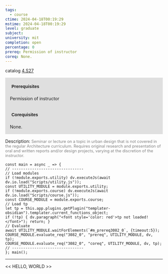 ```yaml
---
tags:
  - course
ctime: 2024-04-18T00:19:29
mstime: 2024-04-18T00:19:29
level: graduate
subject: 
university: mit
completion: open
percentage: 0
prereq: Permission of instructor
coreq: None.
---
```


catalog [4.S27](http://student.mit.edu/catalog/m4b.html#4.S27)

<span style="display: block; padding: 15px; background-color: rgb(100, 100, 100, 0.2);"><font id="m_prereq3082_0" style="display: block; font-family: Arial, sans-serif; font-weight: bold; padding: 5px">Prerequisites</font><br><span id="prereq3082_0">Permission of instructor</span></span>
<span style="display: block; padding: 15px; background-color: rgb(100, 100, 100, 0.2);"><font id="m_coreq3082_0" style="display: block; font-family: Arial, sans-serif; font-weight: bold; padding: 5px">Corequisites</font><br><span id="coreq3082_0">None.</span></span>

<font style="">Description:</font>
<font style="color: grey; font-size: 0.8rem;">Seminar or lecture on a topic in urban design that is not covered in the regular Architecture curriculum. Requires original research and presentation of oral and written reports and/or design projects, varying at the discretion of the instructor.</font>

```dataviewjs
const main = async _ => {
// --------------------------------
// Load modules
if (!module.exports.utility) dv.executeJs(await dv.io.load("Scripts/utility.js"));
const UTILITY_MODULE = module.exports.utility;
if (!module.exports.course) dv.executeJs(await dv.io.load("Scripts/course.js"));
const COURSE_MODULE = module.exports.course;
// Load tp
let tp = this.app.plugins.getPlugin("templater-obsidian").templater.current_functions_object;
if (!tp) { dv.paragraph("<font style='color: red'>tp not loaded!</font>"); return; }
// Evaluate
await UTILITY_MODULE.waitForElements(`#m_prereq3082_0`, {timeout:5});
COURSE_MODULE.evaluate_req("3082_0", "prereq", UTILITY_MODULE, dv, tp);
COURSE_MODULE.evaluate_req("3082_0", "coreq", UTILITY_MODULE, dv, tp);
// --------------------------------
}; main();
```

---

<< HELLO, WORLD >>
